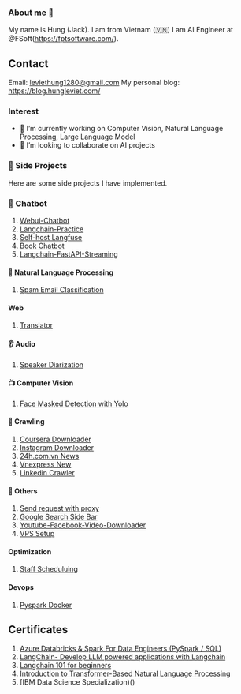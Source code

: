### About me 👋

My name is Hung (Jack). I am from Vietnam (🇻🇳)
I am AI Engineer at @FSoft(https://fptsoftware.com/). 


## Contact
Email: leviethung1280@gmail.com
My personal blog: https://blog.hungleviet.com/

### Interest
- 🔭 I’m currently working on Computer Vision, Natural Language Processing, Large Language Model
- 👯 I’m looking to collaborate on AI projects


### 🛫 Side Projects
Here are some side projects I have implemented.

### 🤖 Chatbot 
1. [Webui-Chatbot](https://github.com/leviethung2103/webui-chatbot)
2. [Langchain-Practice](https://github.com/leviethung2103/langchain-practice)
3. [Self-host Langfuse](https://github.com/leviethung2103/langfuse)
4. [Book Chatbot](https://github.com/leviethung2103/langchain-practice/tree/main/Projects/BookSummarize)
5. [Langchain-FastAPI-Streaming](https://github.com/leviethung2103/langchain-fastapi-streaming)

#### 💫 Natural Language Processing
1. [Spam Email Classification](https://github.com/leviethung2103/SpamEmailClassification)


#### Web 
1. [Translator](https://github.com/leviethung2103/translator)


#### 👂 Audio
1. [Speaker Diarization](https://github.com/leviethung2103/whisper_speaker_diarization)


#### 📺 Computer Vision
1. [Face Masked Detection with Yolo](https://github.com/leviethung2103/Face_Mask_Detection_With_YOLO)

#### 📡 Crawling
1. [Coursera Downloader](https://github.com/leviethung2103/coursera-downloader)
2. [Instagram Downloader](https://github.com/leviethung2103/Youtube_Facebook_Instagram_Email)
3. [24h.com.vn News](https://example.com)
4. [Vnexpress New](https://example.com)
5. [Linkedin Crawler](https://github.com/leviethung2103/linkedin)

#### 🎁 Others
1. [Send request with proxy](https://github.com/leviethung2103/Proxy)
2. [Google Search Side Bar](https://github.com/leviethung2103/GoogleSearchSideBar_GE)
3. [Youtube-Facebook-Video-Downloader](https://github.com/leviethung2103/youtube-facebook-downloader)
4. [VPS Setup](https://github.com/leviethung2103/vps-setup)


#### Optimization
1. [Staff Scheduluing](https://github.com/leviethung2103/or-tools-schedule-management)

#### Devops
1. [Pyspark Docker](https://github.com/leviethung2103/setup-spark)

## Certificates
1. [Azure Databricks & Spark For Data Engineers (PySpark / SQL)](https://www.udemy.com/certificate/UC-2b6bd182-ee6c-4b6e-9fd2-71eaa4ad73e7/)
2. [LangChain- Develop LLM powered applications with Langchain](https://udemy-certificate.s3.amazonaws.com/pdf/UC-9f80eb3b-3248-4a24-ab56-6e3e42d42bf6.pdf)
3. [Langchain 101 for beginners](https://www.udemy.com/certificate/UC-751a59fd-8fbe-45c5-9812-642ea4559dca/)
4. [Introduction to Transformer-Based Natural Language Processing](https://courses.nvidia.com/certificates/794ddd43f13e410caf6744b964d61a90/)
5. [IBM Data Science Specialization)()
